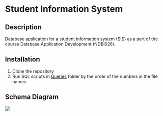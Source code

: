 # Student Information System

## Description
Database application for a student information system (SIS) as a part of the course Database Application Development (NDBI026).

## Installation
1. Clone the repository
2. Run SQL scripts in [Queries](./Queries/) folder by the order of the numbers in the file names

## Schema Diagram
[![](https://mermaid.ink/svg/pako:eNrtWltv2jAU_iuRn1aJIm7hEml7WbeXaRJSpz1MSJGbGIhKEmQ7pQz473OuJNiOTZtKtIOn4nw-3_E53zm2aXbACV0ELIDwnQcXGPqzwEg-s2AGooHZH0-G3XF7ijAJ2YixS58HkY-w5xjrZNz2XGMGpj9mIJ8df54gdpYQfzI7NwbyobdiGDkigD6qBZAICzGz4MB8rXj7C0FniTDvLk0f5P62jO8Sn7uM0EULjOQ-9RhkvQwDZDPrDwjLgaZ5Y2zQA_FovbVwPvccrQVOcZjkis9H-kCdEGEocytuhCH1WF63CGKi49A9jVwUUN4hkj6QR1zouQwUW9smXnFOuZBFF7q-R0jsefJViGEsbpQuTwxCjufDlbFYw9psEQppRGohTB0htiVAQRS_hhEmiA-ik4y_MqkORq5H6x1ewWARwQWq17KLiIO9dRxCKRtBPiJUUBU5YAExzHUhS7cPn20HrqHj0a1-3ZMX1L040jxOQPotwOFq5b9O_SreRKmoYMqVO5WYizWO9BVn37PouNFKKT3eMeoxyTGFY2onf_I-JcMocGXPi6YDt3Y4tzcIPSpkvgodKBRfscDfHtpYxnGZTxs761D2HaJsKypppEDZ6SZX2dOq9jmosOA4lGznKgHT5ldtgiqwoksfJ2RLr6pRByxptTxY0Xf5CaomLJghaMcir4W9lgfqteYaHR3L_jIldVbS0zZQKXYZ9LhuQT_SmKRoTYKIZ6e5zElymeHOnKzuNA2EO4NKt1NhjLVy3khO-I3j4yejWHR139OdVNoKdadUt0bdWS_aJk-M1BXb-SpWpE1f65eYiNp76H5_e7vfGaIrtcVGixqJTYrvVQ1YCHkL-T0yMVEcPk5tFPcSgYlijbGJY8GdmjgezQULacJG7mNsopDkqYXKWV1gpAhWbOXYRc81o-ULf_Q-z5LWGTcxuZeqhp9jfP5i5Igri6BKJDQ55D3wVFQu5ikgV54rzwXxCG9d-o2Bn35Gj7hyvyzNYvKmM17eKZXkObgh7vJ5QIu_POGCfZDfvNXSk8zV0N2VVcJaOSbX0xbQJnhPSquGVlFX74BVUEY1zE3X0Juxn94ytORcXHv1dfx_8cgKskykW4n1TJJiKBNpVoEOTwmkJCxhr8wXwCz_AU8tK8lcDXVdWcl5KVbSv0mmP4ofoAV8hH3oucACyQ_TM0CXyM_suRA_xrADw8GIhvfbwAEWxRFqgWgd_68qe9kJWHO4Imx0DYM_YejnIPYVWDvwDKzbfrs36k0G_Z456vVNsz_ptcAWWN1h25yMO53ueDDqmoPB8NACfxMLnfbYHA0nbMX9waA7MvtmC8RvXoT4Z_qqVfLG1eEfoq_JVg)](https://mermaid.ink/svg/pako:eNrtWltv2jAU_iuRn1aJIm7hEml7WbeXaRJSpz1MSJGbGIhKEmQ7pQz473OuJNiOTZtKtIOn4nw-3_E53zm2aXbACV0ELIDwnQcXGPqzwEg-s2AGooHZH0-G3XF7ijAJ2YixS58HkY-w5xjrZNz2XGMGpj9mIJ8df54gdpYQfzI7NwbyobdiGDkigD6qBZAICzGz4MB8rXj7C0FniTDvLk0f5P62jO8Sn7uM0EULjOQ-9RhkvQwDZDPrDwjLgaZ5Y2zQA_FovbVwPvccrQVOcZjkis9H-kCdEGEocytuhCH1WF63CGKi49A9jVwUUN4hkj6QR1zouQwUW9smXnFOuZBFF7q-R0jsefJViGEsbpQuTwxCjufDlbFYw9psEQppRGohTB0htiVAQRS_hhEmiA-ik4y_MqkORq5H6x1ewWARwQWq17KLiIO9dRxCKRtBPiJUUBU5YAExzHUhS7cPn20HrqHj0a1-3ZMX1L040jxOQPotwOFq5b9O_SreRKmoYMqVO5WYizWO9BVn37PouNFKKT3eMeoxyTGFY2onf_I-JcMocGXPi6YDt3Y4tzcIPSpkvgodKBRfscDfHtpYxnGZTxs761D2HaJsKypppEDZ6SZX2dOq9jmosOA4lGznKgHT5ldtgiqwoksfJ2RLr6pRByxptTxY0Xf5CaomLJghaMcir4W9lgfqteYaHR3L_jIldVbS0zZQKXYZ9LhuQT_SmKRoTYKIZ6e5zElymeHOnKzuNA2EO4NKt1NhjLVy3khO-I3j4yejWHR139OdVNoKdadUt0bdWS_aJk-M1BXb-SpWpE1f65eYiNp76H5_e7vfGaIrtcVGixqJTYrvVQ1YCHkL-T0yMVEcPk5tFPcSgYlijbGJY8GdmjgezQULacJG7mNsopDkqYXKWV1gpAhWbOXYRc81o-ULf_Q-z5LWGTcxuZeqhp9jfP5i5Igri6BKJDQ55D3wVFQu5ikgV54rzwXxCG9d-o2Bn35Gj7hyvyzNYvKmM17eKZXkObgh7vJ5QIu_POGCfZDfvNXSk8zV0N2VVcJaOSbX0xbQJnhPSquGVlFX74BVUEY1zE3X0Juxn94ytORcXHv1dfx_8cgKskykW4n1TJJiKBNpVoEOTwmkJCxhr8wXwCz_AU8tK8lcDXVdWcl5KVbSv0mmP4ofoAV8hH3oucACyQ_TM0CXyM_suRA_xrADw8GIhvfbwAEWxRFqgWgd_68qe9kJWHO4Imx0DYM_YejnIPYVWDvwDKzbfrs36k0G_Z456vVNsz_ptcAWWN1h25yMO53ueDDqmoPB8NACfxMLnfbYHA0nbMX9waA7MvtmC8RvXoT4Z_qqVfLG1eEfoq_JVg)
